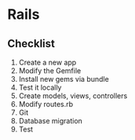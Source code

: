 # Rails 
## Checklist
1. Create a new app
2. Modify the Gemfile
3. Install new gems via bundle 
4. Test it locally
5. Create models, views, controllers
6. Modify routes.rb
7. Git 
8. Database migration
9. Test 
<!--stackedit_data:
eyJoaXN0b3J5IjpbLTExNzI1NzkwNTUsLTQwNzgxNzkzNiwtMj
A4ODc0NjYxMiw3MzA5OTgxMTZdfQ==
-->